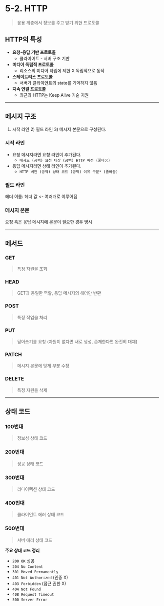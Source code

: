 # 5-2. HTTP

> 응용 계층에서 정보를 주고 받기 위한 프로토콜

## HTTP의 특성
- **요청-응답 기반 프로토콜**
  - 클라이어트 - 서버 구조 기반
- **미디어 독립적 프로토콜**
  - 리소스의 미디어 타입에 제한 X 독립적으로 동작
- **스테이트리스 프로토콜**
  - 서버가 클라이언트의 state를 기억하지 않음
- **지속 연결 프로토콜**
  - 최근의 HTTP는 Keep Alive 기술 지원

<hr>

## 메시지 구조

1) 시작 라인 2) 필드 라인 3) 메시지 본문으로 구성된다.

### 시작 라인
- 요청 메시지라면 요청 라인이 추가된다.
  - `메서드 (공백) 요청 대상 (공백) HTTP 버전 (줄바꿈)`
- 응답 메시지라면 상태 라인이 추가된다.
  - `HTTP 버전 (공백) 상태 코드 (공백) 이유 구문* (줄바꿈)`

### 필드 라인
헤더 이름: 헤더 값 <- 여러개로 이루어짐

### 메시지 본문
요청 혹은 응답 메시지에 본문이 필요한 경우 명시

<hr>

## 메서드

### GET
> 특정 자원을 조회

### HEAD
> GET과 동일한 역할, 응답 메시지의 헤더만 반환

### POST 
> 특정 작업을 처리

### PUT
> 덮어쓰기를 요청 (자원이 없다면 새로 생성, 존재한다면 완전히 대체)

### PATCH
> 메시지 본문에 맞게 부분 수정

### DELETE
> 특정 자원을 삭제

<hr>

## 상태 코드

### 100번대
> 정보성 상태 코드

### 200번대
> 성공 상태 코드

### 300번대
> 리다이렉션 상태 코드

### 400번대
> 클라이언트 에러 상태 코드

### 500번대 
> 서버 에러 상태 코드

**주요 상태 코드 정리**

- `200 OK` 성공
- `204 No Content`
- `301 Moved Permanently`
- `401 Not Authorized` (인증 X)
- `403 Forbidden` (접근 권한 X)
- `404 Not Found`
- `408 Request Timeout`
- `500 Server Error`